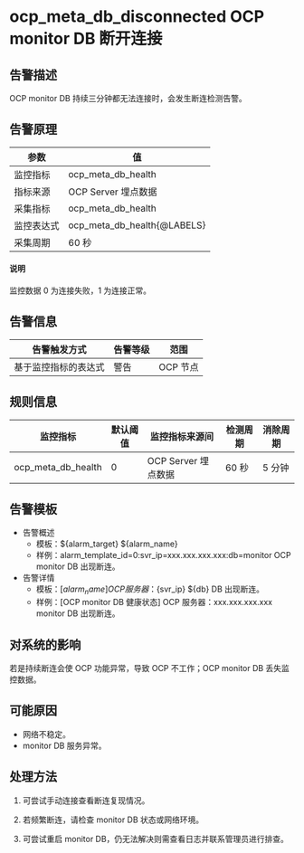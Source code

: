 # ocp_meta_db_disconnected OCP monitor DB 断开连接

## 告警描述

OCP monitor DB 持续三分钟都无法连接时，会发生断连检测告警。

## 告警原理

|参数|值|
|------|------|
|监控指标|ocp_meta_db_health|
|指标来源|OCP Server 埋点数据|
|采集指标|ocp_meta_db_health|
|监控表达式|ocp_meta_db_health{@LABELS}|
|采集周期|60 秒|

<main id="explain" type='alert'>
 <h4>说明</h4>
 <p>监控数据 0 为连接失败，1 为连接正常。</p>
 </main>

## 告警信息

|告警触发方式|告警等级|范围|
|------|------|----|
|基于监控指标的表达式|警告|OCP 节点|

## 规则信息

|监控指标|默认阈值|监控指标来源间|检测周期|消除周期|
|-----|-----|-----|-----|-----|
|ocp_meta_db_health|0|OCP Server 埋点数据|60 秒|5 分钟|

## 告警模板

* 告警概述
  * 模板：${alarm_target} ${alarm_name}
  * 样例：alarm_template_id=0:svr_ip=xxx.xxx.xxx.xxx:db=monitor OCP monitor DB 出现断连。
* 告警详情
  * 模板：[${alarm_name}] OCP 服务器：${svr_ip} ${db} DB 出现断连。
  * 样例：[OCP monitor DB 健康状态] OCP 服务器：xxx.xxx.xxx.xxx monitor DB 出现断连。

## 对系统的影响

若是持续断连会使 OCP 功能异常，导致 OCP 不工作；OCP monitor DB 丢失监控数据。

## 可能原因

* 网络不稳定。
* monitor DB 服务异常。

## 处理方法

1. 可尝试手动连接查看断连复现情况。

2. 若频繁断连，请检查 monitor DB 状态或网络环境。

3. 可尝试重启 monitor DB，仍无法解决则需查看日志并联系管理员进行排查。
